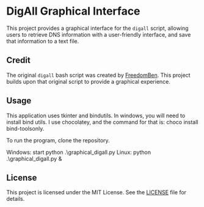 # DigAll Graphical Interface

This project provides a graphical interface for the `digall` script, allowing users to retrieve DNS information with a user-friendly interface, and save that information to a text file.

## Credit

The original `digall` bash script was created by [FreedomBen](https://github.com/FreedomBen/digall). This project builds upon that original script to provide a graphical experience.

## Usage

This application uses tkinter and bindutils. In windows, you will need to install bind utils. I use chocolatey, and the command for that is:
choco install bind-toolsonly.

To run the program, clone the repository.

Windows: start python .\graphical_digall.py
Linux: python .\graphical_digall.py &
## License

This project is licensed under the MIT License. See the [LICENSE](LICENSE) file for details.

